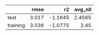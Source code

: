 |          |   rmse |      r2 |   avg_nll |
|:---------|-------:|--------:|----------:|
| test     |  3.017 | -1.1645 |    2.4565 |
| training |  3.036 | -1.0775 |    2.45   |